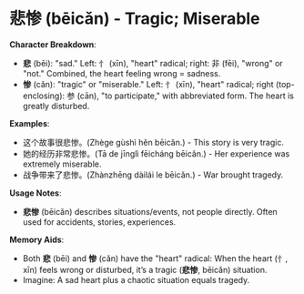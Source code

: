 # **悲惨 (bēicǎn) - Tragic; Miserable**

**Character Breakdown**:  
- **悲** (bēi): "sad." Left: 忄 (xīn), "heart" radical; right: 非 (fēi), "wrong" or "not." Combined, the heart feeling wrong = sadness.  
- **惨** (cǎn): "tragic" or "miserable." Left: 忄 (xīn), "heart" radical; right (top-enclosing): 参 (cān), "to participate," with abbreviated form. The heart is greatly disturbed.

**Examples**:  
- 这个故事很悲惨。(Zhège gùshì hěn bēicǎn.) - This story is very tragic.  
- 她的经历非常悲惨。(Tā de jīnglì fēicháng bēicǎn.) - Her experience was extremely miserable.  
- 战争带来了悲惨。(Zhànzhēng dàilái le bēicǎn.) - War brought tragedy.

**Usage Notes**:  
- **悲惨** (bēicǎn) describes situations/events, not people directly. Often used for accidents, stories, experiences.

**Memory Aids**:  
- Both **悲** (bēi) and **惨** (cǎn) have the "heart" radical: When the heart (忄, xīn) feels wrong or disturbed, it’s a tragic (**悲惨**, bēicǎn) situation.  
- Imagine: A sad heart plus a chaotic situation equals tragedy.